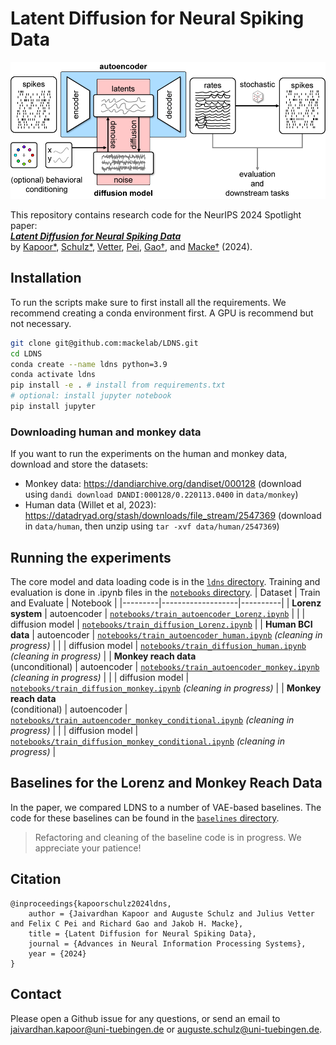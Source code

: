# Latent Diffusion for Neural Spiking Data

![LDNS Method Overview](./assets/LDNS_schematic.png)


This repository contains research code for the NeurIPS 2024 Spotlight paper:   
 [***Latent Diffusion for Neural Spiking Data***](https://arxiv.org/abs/2407.08751)   
 by [Kapoor*](https://jkapoor.me), [Schulz*](https://www.linkedin.com/in/auguste-schulz-b5a57a168/), [Vetter](https://www.linkedin.com/in/julius-vetter-060ab11b8?originalSubdomain=de), [Pei](https://www.linkedin.com/in/felix-pei-b41742196/), [Gao†](https://www.rdgao.com), and [Macke†](https://mackelab.org) (2024).



## Installation

To run the scripts make sure to first install all the requirements. We recommend creating a conda environment first.
A GPU is recommend but not necessary.

```bash 
git clone git@github.com:mackelab/LDNS.git
cd LDNS
conda create --name ldns python=3.9
conda activate ldns
pip install -e . # install from requirements.txt
# optional: install jupyter notebook
pip install jupyter
```

### Downloading human and monkey data

If you want to run the experiments on the human and monkey data, download and store the datasets:
- Monkey data: https://dandiarchive.org/dandiset/000128 (download using `dandi download DANDI:000128/0.220113.0400` in `data/monkey`)
- Human data (Willet et al, 2023): https://datadryad.org/stash/downloads/file_stream/2547369 (download in `data/human`, then unzip using `tar -xvf data/human/2547369`)


## Running the experiments

The core model and data loading code is in the [`ldns` directory](ldns). Training and evaluation is done in .ipynb files in the [`notebooks` directory](notebooks).
| Dataset | Train and Evaluate | Notebook |
|---------|-------------------|----------|
| **Lorenz system** | autoencoder | [`notebooks/train_autoencoder_Lorenz.ipynb`](notebooks/train_autoencoder_Lorenz.ipynb) |
| | diffusion model | [`notebooks/train_diffusion_Lorenz.ipynb`](notebooks/train_diffusion_Lorenz.ipynb) |
| **Human BCI data** | autoencoder | [`notebooks/train_autoencoder_human.ipynb`](notebooks/train_autoencoder_human.ipynb) *(cleaning in progress)* |
| | diffusion model | [`notebooks/train_diffusion_human.ipynb`](notebooks/train_diffusion_human.ipynb) *(cleaning in progress)* |
| **Monkey reach data** <br> (unconditional) | autoencoder | [`notebooks/train_autoencoder_monkey.ipynb`](notebooks/train_autoencoder_monkey.ipynb) *(cleaning in progress)* |
| | diffusion model | [`notebooks/train_diffusion_monkey.ipynb`](notebooks/train_diffusion_monkey.ipynb) *(cleaning in progress)* |
| **Monkey reach data** <br> (conditional) | autoencoder | [`notebooks/train_autoencoder_monkey_conditional.ipynb`](notebooks/train_autoencoder_monkey_conditional.ipynb) *(cleaning in progress)* |
| | diffusion model | [`notebooks/train_diffusion_monkey_conditional.ipynb`](notebooks/train_diffusion_monkey_conditional.ipynb) *(cleaning in progress)* |

## Baselines for the Lorenz and Monkey Reach Data

In the paper, we compared LDNS to a number of VAE-based baselines. The code for these baselines can be found in the [`baselines` directory](baselines).

> Refactoring and cleaning of the baseline code is in progress. We appreciate your patience!

## Citation

```
@inproceedings{kapoorschulz2024ldns,
	author = {Jaivardhan Kapoor and Auguste Schulz and Julius Vetter and Felix C Pei and Richard Gao and Jakob H. Macke},  
	title = {Latent Diffusion for Neural Spiking Data},  
	journal = {Advances in Neural Information Processing Systems},
	year = {2024}  
}
```
## Contact
Please open a Github issue for any questions, or send an email to jaivardhan.kapoor@uni-tuebingen.de or auguste.schulz@uni-tuebingen.de.
